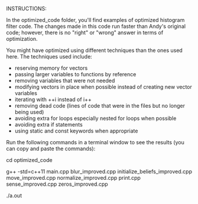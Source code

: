 INSTRUCTIONS:

In the optimized_code folder, you'll find examples of optimized histogram filter code. The changes made in this code run faster than Andy's original code; however, there is no "right" or "wrong" answer in terms of optimization.

You might have optimized using different techniques than the ones used here. The techniques used include:
- reserving memory for vectors
- passing larger variables to functions by reference
- removing variables that were not needed
- modifying vectors in place when possible instead of creating new vector variables
- iterating with ++i instead of i++
- removing dead code (lines of code that were in the files but no longer being used)
- avoiding extra for loops especially nested for loops when possible
- avoiding extra if statements
- using static and const keywords when appropriate

Run the following commands in a terminal window to see the results (you can copy and paste the commands):

cd optimized_code

g++ -std=c++11 main.cpp blur_improved.cpp initialize_beliefs_improved.cpp move_improved.cpp normalize_improved.cpp print.cpp sense_improved.cpp zeros_improved.cpp

./a.out